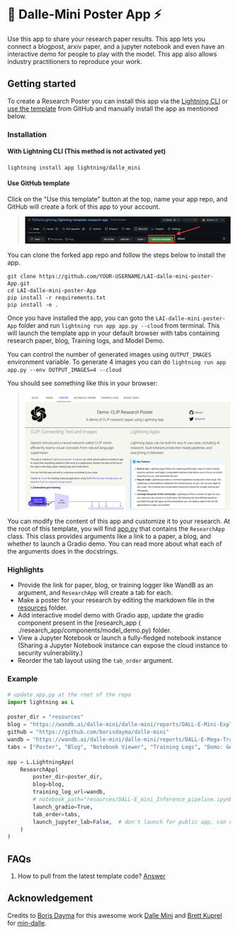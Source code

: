 # 🥑 Dalle-Mini Poster App ⚡️

Use this app to share your research paper results. This app lets you connect a blogpost, arxiv paper, and a jupyter
notebook and even have an interactive demo for people to play with the model. This app also allows industry
practitioners to reproduce your work.

## Getting started

To create a Research Poster you can install this app via the [Lightning CLI](https://lightning.ai/lightning-docs/) or
[use the template](https://docs.github.com/en/articles/creating-a-repository-from-a-template) from GitHub and
manually install the app as mentioned below.

### Installation

#### With Lightning CLI (This method is not activated yet)

`lightning install app lightning/dalle_mini`

#### Use GitHub template

Click on the "Use this template" button at the top, name your app repo, and GitHub will create a fork of this app to
your account.

> ![use-template.png](./assets/use-template.png)

You can clone the forked app repo and follow the steps below to install the app.

```
git clone https://github.com/YOUR-USERNAME/LAI-dalle-mini-poster-App.git
cd LAI-dalle-mini-poster-App
pip install -r requirements.txt
pip install -e .
```

Once you have installed the app, you can goto the `LAI-dalle-mini-poster-App` folder and
run `lightning run app app.py --cloud` from terminal.
This will launch the template app in your default browser with tabs containing research paper, blog, Training
logs, and Model Demo.

You can control the number of generated images using `OUTPUT_IMAGES` environment variable. To generate 4 images you can
do `lightning run app app.py --env OUTPUT_IMAGES=4 --cloud`

You should see something like this in your browser:

> ![image](./assets/demo.png)

You can modify the content of this app and customize it to your research.
At the root of this template, you will find [app.py](./app.py) that contains the `ResearchApp` class. This class
provides arguments like a link to a paper, a blog, and whether to launch a Gradio demo. You can read more about what
each of the arguments does in the docstrings.

### Highlights

- Provide the link for paper, blog, or training logger like WandB as an argument, and `ResearchApp` will create a tab
  for each.
- Make a poster for your research by editing the markdown file in the [resources](./resources/poster.md) folder.
- Add interactive model demo with Gradio app, update the gradio component present in the \[research_app (
  ./research_app/components/model_demo.py) folder.
- View a Jupyter Notebook or launch a fully-fledged notebook instance (Sharing a Jupyter Notebook instance can expose
  the cloud instance to security vulnerability.)
- Reorder the tab layout using the `tab_order` argument.

### Example

```python
# update app.py at the root of the repo
import lightning as L

poster_dir = "resources"
blog = "https://wandb.ai/dalle-mini/dalle-mini/reports/DALL-E-Mini-Explained-with-Demo--Vmlldzo4NjIxODA"
github = "https://github.com/borisdayma/dalle-mini"
wandb = "https://wandb.ai/dalle-mini/dalle-mini/reports/DALL-E-Mega-Training-Journal--VmlldzoxODMxMDI2"
tabs = ["Poster", "Blog", "Notebook Viewer", "Training Logs", "Demo: Generate images from a text prompt"]

app = L.LightningApp(
    ResearchApp(
        poster_dir=poster_dir,
        blog=blog,
        training_log_url=wandb,
        # notebook_path="resources/DALL·E_mini_Inference_pipeline.ipynb",
        launch_gradio=True,
        tab_order=tabs,
        launch_jupyter_lab=False,  # don't launch for public app, can expose to security vulnerability
    )
)

```

## FAQs

1. How to pull from the latest template
   code? [Answer](https://stackoverflow.com/questions/56577184/github-pull-changes-from-a-template-repository)

## Acknowledgement

Credits to [Boris Dayma](https://twitter.com/borisdayma) for this awesome
work [Dalle Mini](https://wandb.ai/dalle-mini/dalle-mini/reports/DALL-E-mini-Generate-images-from-any-text-prompt--VmlldzoyMDE4NDAy)
and [Brett Kuprel](https://github.com/kuprel) for [min-dalle](https://github.com/kuprel/min-dalle).
